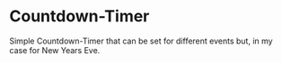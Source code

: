# Countdown-Timer

Simple Countdown-Timer that can be set for different events but, in my case for New Years Eve.

